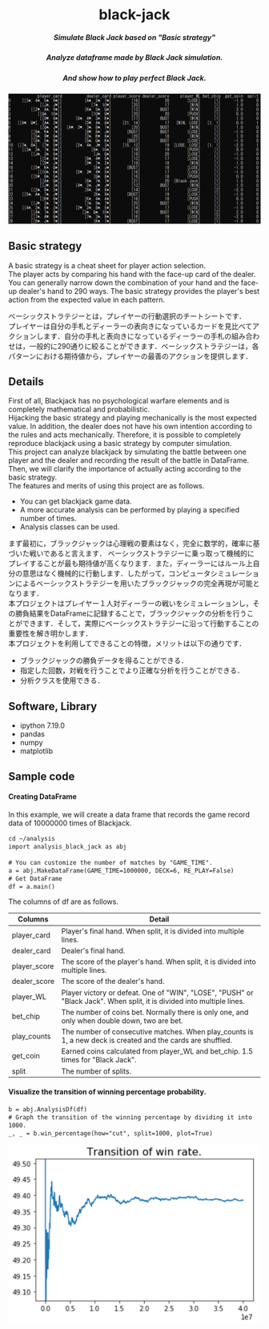 # <div align="center">black-jack</div>
##### <div align="center">Simulate Black Jack based on "Basic strategy"</div>
##### <div align="center">Analyze dataframe made by Black Jack simulation.</div>
##### <div align="center">And show how to play perfect Black Jack.</div>
<div align="center">
<img src="./img/df.PNG">
</div>

## Basic strategy
A basic strategy is a cheat sheet for player action selection.  
The player acts by comparing his hand with the face-up card of the dealer. You can generally narrow down the combination of your hand and the face-up dealer's hand to 290 ways. The basic strategy provides the player's best action from the expected value in each pattern.  

ベーシックストラテジーとは，プレイヤーの行動選択のチートシートです．  
プレイヤーは自分の手札とディーラーの表向きになっているカードを見比べてアクションします．自分の手札と表向きになっているディーラーの手札の組み合わせは，一般的に290通りに絞ることができます．ベーシックストラテジーは，各パターンにおける期待値から，プレイヤーの最善のアクションを提供します．

## Details
First of all, Blackjack has no psychological warfare elements and is completely mathematical and probabilistic.  
Hijacking the basic strategy and playing mechanically is the most expected value. In addition, the dealer does not have his own intention according to the rules and acts mechanically. Therefore, it is possible to completely reproduce blackjack using a basic strategy by computer simulation.  
This project can analyze blackjack by simulating the battle between one player and the dealer and recording the result of the battle in DataFrame. Then, we will clarify the importance of actually acting according to the basic strategy.  
The features and merits of using this project are as follows.  
- You can get blackjack game data.
- A more accurate analysis can be performed by playing a specified number of times.
- Analysis classes can be used.

まず最初に，ブラックジャックは心理戦の要素はなく，完全に数学的，確率に基づいた戦いであると言えます．
ベーシックストラテジーに乗っ取って機械的にプレイすることが最も期待値が高くなります．また，ディーラーにはルール上自分の意思はなく機械的に行動します．したがって，コンピュータシミュレーションによるベーシックストラテジーを用いたブラックジャックの完全再現が可能となります．  
本プロジェクトはプレイヤー１人対ディーラーの戦いをシミュレーションし，その勝負結果をDataFrameに記録することで，ブラックジャックの分析を行うことができます．そして，実際にベーシックストラテジーに沿って行動することの重要性を解き明かします．    
本プロジェクトを利用してできることの特徴，メリットは以下の通りです．
- ブラックジャックの勝負データを得ることができる．
- 指定した回数，対戦を行うことでより正確な分析を行うことができる．
- 分析クラスを使用できる．

## Software, Library
- ipython 7.19.0
- pandas
- numpy
- matplotlib

## Sample code
#### Creating DataFrame
In this example, we will create a data frame that records the game record data of 10000000 times of Blackjack.

```
cd ~/analysis
import analysis_black_jack as abj

# You can customize the number of matches by "GAME_TIME".
a = abj.MakeDataFrame(GAME_TIME=1000000, DECK=6, RE_PLAY=False)
# Get DataFrame
df = a.main()
```

The columns of df are as follows.

|  Columns  |  Detail |
| ---- | ---- |
|  player_card  |  Player's final hand. When split, it is divided into multiple lines.  |
|  dealer_card  |  Dealer's final hand.  |
|  player_score  |  The score of the player's hand. When split, it is divided into multiple lines.  |
|  dealer_score  |  The score of the dealer's hand.   |
|  player_WL  |  Player victory or defeat. One of "WIN", "LOSE", "PUSH" or "Black Jack". When split, it is divided into multiple lines.  |
|  bet_chip  |  The number of coins bet. Normally there is only one, and only when double down, two are bet.  |
|  play_counts  |  The number of consecutive matches. When play_counts is 1, a new deck is created and the cards are shuffled.  |
|  get_coin  |  Earned coins calculated from player_WL and bet_chip. 1.5 times for "Black Jack".  |
|  split  |  The number of splits.  |


#### Visualize the transition of winning percentage probability.

```
b = abj.AnalysisDf(df)
# Graph the transition of the winning percentage by dividing it into 1000.
_, _ = b.win_percentage(how="cut", split=1000, plot=True)
```

<img src="./img/Transition_of_win_rate_40000000times.png">
